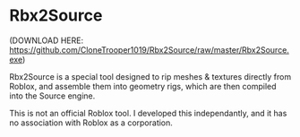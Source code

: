 Rbx2Source
=====================

(DOWNLOAD HERE: https://github.com/CloneTrooper1019/Rbx2Source/raw/master/Rbx2Source.exe)

Rbx2Source is a special tool designed to rip meshes & textures directly from Roblox, and assemble them into geometry rigs, which are then compiled into the Source engine.

This is not an official Roblox tool. I developed this independantly, and it has no association with Roblox as a corporation.
